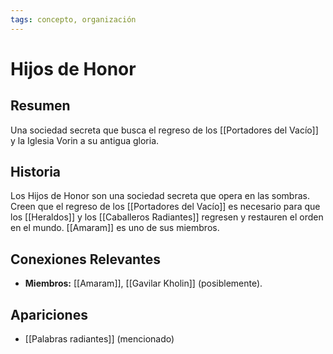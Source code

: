 ```yaml
---
tags: concepto, organización
---
```


# Hijos de Honor

## Resumen
Una sociedad secreta que busca el regreso de los [[Portadores del Vacío]] y la Iglesia Vorin a su antigua gloria.

## Historia
Los Hijos de Honor son una sociedad secreta que opera en las sombras. Creen que el regreso de los [[Portadores del Vacío]] es necesario para que los [[Heraldos]] y los [[Caballeros Radiantes]] regresen y restauren el orden en el mundo. [[Amaram]] es uno de sus miembros.

## Conexiones Relevantes
* **Miembros:** [[Amaram]], [[Gavilar Kholin]] (posiblemente).

## Apariciones
* [[Palabras radiantes]] (mencionado)
